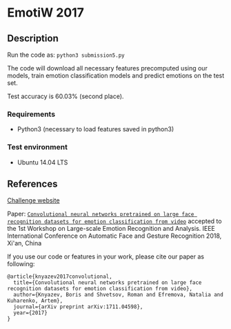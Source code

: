 # EmotiW 2017

## Description

Run the code as: ```python3 submission5.py```

The code will download all necessary features precomputed using our models, train emotion classification models and predict emotions on the test set.

Test accuracy is 60.03% (second place).

### Requirements
- Python3 (necessary to load features saved in python3)

### Test environment
- Ubuntu 14.04 LTS

## References

[Challenge website](https://sites.google.com/site/emotiwchallenge/home)

Paper:
[`Convolutional neural networks pretrained on large face recognition datasets for emotion classification from video`](https://arxiv.org/abs/1711.04598) accepted to the 1st	Workshop on Large-scale	Emotion	
Recognition	and	Analysis. IEEE	International	Conference	on	Automatic	Face	and	Gesture	
Recognition	2018, Xi'an, China

If you use our code or features in your work, please cite our paper as following:
```
@article{knyazev2017convolutional,
  title={Convolutional neural networks pretrained on large face recognition datasets for emotion classification from video},
  author={Knyazev, Boris and Shvetsov, Roman and Efremova, Natalia and Kuharenko, Artem},
  journal={arXiv preprint arXiv:1711.04598},
  year={2017}
}
```
